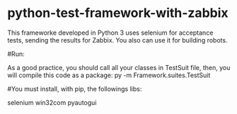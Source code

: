 # python-test-framework-with-zabbix

This frameworke developed in Python 3 uses selenium for acceptance tests, sending the results for Zabbix. 
You also can use it for building robots.

#Run:

As a good practice, you should call all your classes in TestSuit file, then, you will compile this code as a package:
py -m Framework.suites.TestSuit

#You must install, with pip, the followings libs:

selenium
win32com
pyautogui
